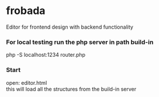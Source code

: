 # frobada
Editor for frontend design with backend functionality

### For local testing run the php server in path build-in  
php -S localhost:1234 router.php  

### Start
open: editor.html  
this will load all the structures from the build-in server
